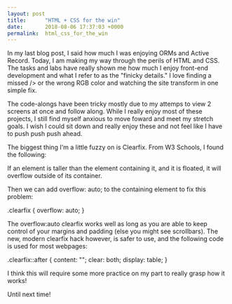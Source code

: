 ```yaml
---
layout: post
title:      "HTML + CSS for the win"
date:       2018-08-06 17:37:03 +0000
permalink:  html_css_for_the_win
---
```



In my last blog post, I said how much I was enjoying ORMs and Active Record. Today, I am making my way through the perils of HTML and CSS. The tasks and labs have really shown me how much I enjoy front-end development and what I refer to as the "finicky details." I love finding a missed /> or the wrong RGB color and watching the site transform in one simple fix. 

The code-alongs have been tricky mostly due to my attemps to view 2 screens at once and follow along. While I really enjoy most of these projects, I still find myself anxious to move foward and meet my stretch goals. I wish I could sit down and really enjoy these and not feel like I have to push push push ahead. 

The biggest thing I'm a little fuzzy on is Clearfix. From W3 Schools, I found the following:

If an element is taller than the element containing it, and it is floated, it will overflow outside of its container.

Then we can add overflow: auto; to the containing element to fix this problem:

.clearfix {
    overflow: auto;
}

The overflow:auto clearfix works well as long as you are able to keep control of your margins and padding (else you might see scrollbars). The new, modern clearfix hack however, is safer to use, and the following code is used for most webpages:

.clearfix::after {
    content: "";
    clear: both;
    display: table;
}

I think this will require some more practice on my part to really grasp how it works!

Until next time!
